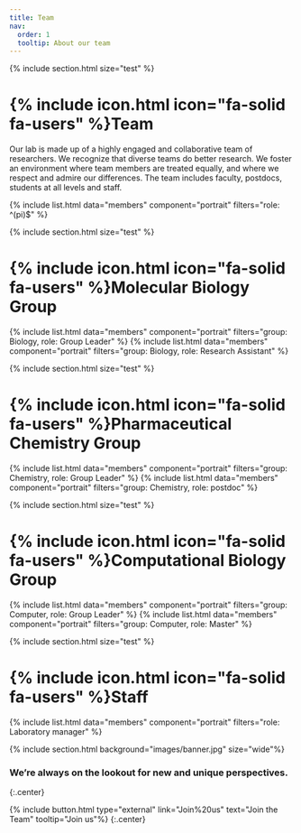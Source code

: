 ```yaml
---
title: Team
nav:
  order: 1
  tooltip: About our team
---
```


{% include section.html size="test" %}

# {% include icon.html icon="fa-solid fa-users" %}Team

Our lab is made up of a highly engaged and collaborative team of researchers. We recognize that diverse teams do better research.
We foster an environment where team members are treated equally, and where we respect and admire our differences.
The team includes faculty, postdocs, students at all levels and staff.

{% include list.html data="members" component="portrait" filters="role: ^(pi)$" %}


{% include section.html size="test" %}

# {% include icon.html icon="fa-solid fa-users" %}Molecular Biology Group

{% include list.html data="members" component="portrait" filters="group: Biology, role: Group Leader" %}
{% include list.html data="members" component="portrait" filters="group: Biology, role: Research Assistant" %}



{% include section.html size="test" %}

# {% include icon.html icon="fa-solid fa-users" %}Pharmaceutical Chemistry Group
{% include list.html data="members" component="portrait" filters="group: Chemistry, role: Group Leader" %}
{% include list.html data="members" component="portrait" filters="group: Chemistry, role: postdoc" %}


{% include section.html size="test" %}

# {% include icon.html icon="fa-solid fa-users" %}Computational Biology Group

{% include list.html data="members" component="portrait" filters="group: Computer, role: Group Leader" %}
{% include list.html data="members" component="portrait" filters="group: Computer, role: Master" %}


{% include section.html size="test" %}

# {% include icon.html icon="fa-solid fa-users" %}Staff

{% include list.html data="members" component="portrait" filters="role: Laboratory manager" %}


{% include section.html background="images/banner.jpg" size="wide"%}

### We’re always on the lookout for new and unique perspectives. 
{:.center}

{% include button.html type="external" link="Join%20us" text="Join the Team" tooltip="Join us"%} 
{:.center}
